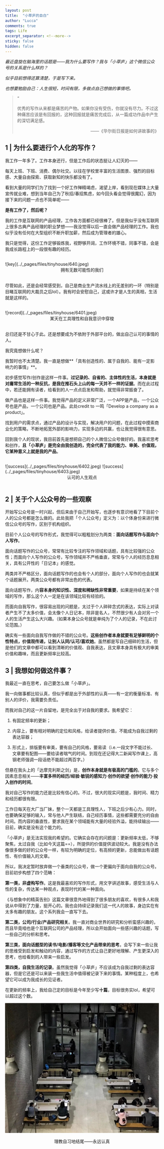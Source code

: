 ```yaml
---
layout: post
title:  "小草庐的自白"
author: "Lucca"
comments: true
tags: Life
excerpt_separator: <!--more-->
sticky: false
hidden: false
---
```


_最近盘旋在脑海里的话题是——我为什么要写作？我与「小草庐」这个微信公众号的关系是什么样的？_

_似乎目前想得还算清楚，于是写下来。_

_也想要勉励自己：人生很短，时间有限，多做点自己想做的事情吧。_<!--more-->

> “
>  
> 优秀的写作从来都是痛苦的产物。如果你没有受伤，你就没有尽力。不过这种痛苦应该是有回报的，这种回报就是痛苦完成后，从一篇成功作品中产生的深切满足感。
> <div style="text-align: right">——《华尔街日报是如何讲故事的》<div>

## 1 | 为什么要进行个人化的写作？

我工作一年多了。工作本身还行，但是工作后的状态挺让人幻灭的——

每天上班、下班、消费、偶尔社交。以往在学校里丰富的生活图景、强烈的目标感、大量自由探索、获取新知的快乐都没有了。

看到大量的同学们为了找到一个好工作殚精竭虑，渴望上岸，看到现在媒体上大量宣传就业难，想到当年自己为了秋招/春招焦虑，如今回头看会觉得很魔幻，因为接下来的问题一点也不简单呢——

**是有工作了，然后呢？**

我的工作是互联网的产品经理，工作各方面都已经很棒了。但是我似乎没有互联网上很多古典产品经理的职业梦想——我没觉得以后一直会做产品经理的工作。我也似乎没有任何在大型组织不断升职加薪，然后成为管理者的雄心。

我只是觉得，这份工作足够锻炼我，视野够开阔，工作环境不错，同事不错，会是我成长路程上的一段很有趣的经历。

<br>
![key](../_pages/files/tinyhouse/640.jpeg)
<center>拥有无数可能性的我们</center>
<br>

尽管如此，还是会经常感受到，自己是商业生产流水线上的无差别的一环（特别是目睹互联网的大裁员之后lol）。我有时会安慰自己，这或许才是人生的真相，生活就是这样的。

<br>
![record](../_pages/files/tinyhouse/6401.jpeg)
<center>某天在工具理性和自我意识中穿梭</center>
<br>

总归还是不甘心于此。还是想要成为不依附于外部平台的，做出自己认可的事情的人。

我究竟想做什么呢？

我暂时也不太清楚。我一直是想做**「具有创造性的、属于自我的、能有一定影响力的事情」**。

初步感觉写作/创作是这样一件事。**过记录的、自省的、主体性的生活，本身就是对庸常生活的一种反抗，是我在推石头上山的每一天并不一样的证据**。而在此过程中，若还能拥有读者，给看到的人一点点启发和帮助，就觉得非常振奋了。

做产品也是这样一件事。我觉得产品的定义非常广泛，一个APP是产品，一个公众号也是产品，一个公司也是产品。此处credit to 一鸣「Develop a company as a product」。

找到用户的需求点，通过产品的设计与实现，解决用户的问题，在此过程中摸索商业化的策略，不断地拓宽外部的影响力，实现多边的共赢，也让我觉得很有意思。

回到我个人的现状，我目前首先是想把自己的个人微信公众号做好的。我喜欢思考和创作，**且「小草庐」是完全由我创造的，完全代表了我的能力、审美、价值观，它某种意义上就是我的产品**。

<br>
![success](../_pages/files/tinyhouse/6402.jpeg)
![success](../_pages/files/tinyhouse/6403.jpeg)
<center>认可的人生观点</center>
<br>

## 2 | 关于个人公众号的一些观察

开始写公众号是一时兴起，但后来由于自己开始写，也逐步有意识地看了下目前个人的公众号都是怎么做的。此处我把「个人公众号」定义为：以个体身份来进行微信公众号的写作，区别于机构组织。

目前个人公众号的写作形式，我觉得可以粗粗划分为两类：**面向话题写作与面向个人写作**。

面向话题写作的公众号，常常有比较专注的写作领域和话题，具有比较强的公众性；而面向个人写作的公众号，写作领域并不严格垂直，常常与个人的经历息息相关，具有公开性的「日记本」的感觉。

两类并不严格区分，面向话题写作的也会有个人的部分，面向个人写作的也会就某个话题展开。两类公众号都有非常出色的代表。

面向话题写作，内**容本身的知识性、深度和稀缺性非常重要**，如果是持续在某个领域的写作，那么这个人一定是在该领域比较有经验的。

而面向自我写作，很容易出现的问题是，太过于个人碎碎念式的表达，实际上对读者产生不了太多价值，会太像个人日记本，除非是名人，不然很少有人会对另一个人的生活产生这么大兴趣。（如果本身公众号就是单纯为了个人的记录，不在此讨论范围。）

确实有一些面向自我写作做的不错的公众号。**这些创作者本身就要有足够鲜明的个性特点，价值观传递，让别人认同/认可/喜欢她**。虽然都是写自己细碎的生活，但是他们的文章中都可以看到清晰的价值观、自我表达，且文章本身具有极大的审美价值和趣味，而且更新频率比较高。

## 3 | 我想如何做这件事？

我最近一直在思考，自己要怎么做「小草庐」。

我一向做事都比较认真，但似乎都是出于外部性的认真——有一定的衡量标准、有别人的评价，我需要负责任。

而我对自己的这一片自留地，是完全出于对自我的要求。我希望它：

1. 有固定频率的更新；

2. 内容上，要有相对明确的定位和风格，给读者提供价值，不能成为自我过剩的表达容器；

3. 形式上，排版要有审美，要有自己的风格，要易读（i.e.一段文字不能过长、文章要有配图——要给读者喘气的时间。到现在还记得大二新闻写作课上，高钢老师强调一段话绝不能超过两百字。）

但悬在我头上的「达摩克利斯之剑」是，**创作本身就是有极高的门槛的**。它与多个因素息息相关——**丰富多样的经历/经验·敏锐的感知力·创作的欲望·创作的能力·投入创作的时间**。

我对自己写作的能力还是比较有信心的。不过，很大的现实问题是，我时间、精力和经历都很有限。

工作日每天在大厂当厂妹，整个一天都是工具理性人，下班之后少有心力。同时，也要确保足够的输入，常与他人产生联结，自己经历事情，这些都需要充分的自由时间。而内容的垂直性，要求我在某个领域能有大量的经验外溢，能持续输出——目前，确实是没有这个能力的。

「小草庐」是无法实现我的希望的。它确实会存在的问题是：更新频率太低，不够聚焦，太过自我（比如今天这篇==），所提供的价值提供波动较大。我是没有办法像很多做的好的公众号一样，有较为明确的定位，有高频的更新，总能做出有话题性、有价值输入的文章。

所以，我决定暂时放弃做一个垂类的公众号，做一个更偏向于面向自我的公众号。目前初步构想了四个范畴：

**第一类，非虚构写作**。这是我最喜欢的写作形式，用文字讲述故事，感受生活与人性的复杂，传达某一种观点，表现时代的某一种面向。

《与想象中的精英告别》这篇文章很意外地得到了很多朋友的喜欢，有很多人和我说从中得到了力量，挺开心的。我也会持续记录我们这一代人的故事，身边实在有太多有趣的朋友。这个系列我会一直写下去。

**第二类，公司/行业/产品研究相关**。我一直对商业世界的研究和分析蛮感兴趣的，而且毕竟咱也是个互联网公司的产品经理，所以会开始面向一些感兴趣的话题，写一些自己的分析和思考。

**第三类，面向话题型的读书/电影/播客等文化产品带来的思考**。会写下来一些让我的思维受到启发和触动的内容，通过写作的方式让自己更好地理解、产生更深入的思考，也给看到的人带来一些启发。

**第四类，自我生活的记录**。虽然我觉得「小草庐」不应该成为自我过剩的表达容器，但是它还是可以来装一些我生活中值得被记录下来的事情。某种程度上，也希望它可以成为我成长的见证者。

在更新的频率上，我给自己定的目标是今年至少写**十篇**，目标很务实lol，希望可以超过这个数。

![lijiao](../_pages/files/tinyhouse/6404.jpeg)
<center>理教自习地结尾——永远认真</center>
